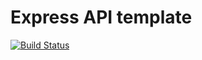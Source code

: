 # Express API template
[![Build Status](https://app.travis-ci.com/anhcrab/express-api-template.svg?token=WNeaC82CbFnZQMAcq8SJ&branch=main)](https://app.travis-ci.com/anhcrab/express-api-template)
